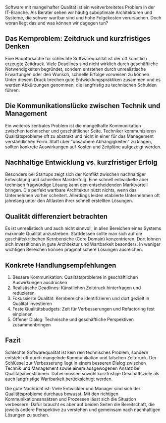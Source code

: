 Software mit mangelhafter Qualität ist ein weitverbreitetes Problem in der IT-Branche. Als Berater sehen wir häufig suboptimale Architekturen und Systeme, die schwer wartbar sind und hohe Folgekosten verursachen. Doch woran liegt das und was können wir dagegen tun?

## Das Kernproblem: Zeitdruck und kurzfristiges Denken

Eine Hauptursache für schlechte Softwarequalität ist der oft künstlich erzeugte Zeitdruck. Viele Deadlines sind nicht wirklich durch geschäftliche Notwendigkeiten begründet, sondern entstehen durch unrealistische Erwartungen oder den Wunsch, schnelle Erfolge vorweisen zu können. Unter diesem Druck brechen gute Entwicklungspraktiken zusammen und es werden Abkürzungen genommen, die langfristig zu technischen Schulden führen.

## Die Kommunikationslücke zwischen Technik und Management  

Ein weiteres zentrales Problem ist die mangelhafte Kommunikation zwischen technischer und geschäftlicher Seite. Techniker kommunizieren Qualitätsprobleme oft zu abstrakt und nicht in einer für das Management verständlichen Form. Statt über "unsaubere Abhängigkeiten" zu klagen, sollten konkrete Auswirkungen auf Kosten und Zeitpläne aufgezeigt werden.

## Nachhaltige Entwicklung vs. kurzfristiger Erfolg

Besonders bei Startups zeigt sich der Konflikt zwischen nachhaltiger Entwicklung und schnellem Markterfolg: Eine schnell entwickelte aber technisch fragwürdige Lösung kann den entscheidenden Marktvorteil bringen. Die perfekt wartbare Architektur nützt nichts, wenn das Unternehmen vorher scheitert. Allerdings leiden etablierte Unternehmen oft jahrelang unter den Altlasten ihrer schnell erstellten Lösungen.

## Qualität differenziert betrachten

Es ist unrealistisch und auch nicht sinnvoll, in allen Bereichen eines Systems maximale Qualität anzustreben. Stattdessen sollte man sich auf die geschäftskritischen Kernbereiche (Core Domain) konzentrieren. Dort lohnen sich Investitionen in gute Architektur und Wartbarkeit besonders. In weniger wichtigen Bereichen können pragmatischere Lösungen ausreichen.

## Konkrete Handlungsempfehlungen

1. Bessere Kommunikation: Qualitätsprobleme in geschäftlichen Auswirkungen ausdrücken
2. Realistische Deadlines: Künstlichen Zeitdruck hinterfragen und reduzieren
3. Fokussierte Qualität: Kernbereiche identifizieren und dort gezielt in Qualität investieren  
4. Feste Qualitätsbudgets: Zeit für Verbesserungen und Refactoring fest einplanen
5. Offener Dialog: Technische und geschäftliche Perspektiven zusammenbringen

## Fazit

Schlechte Softwarequalität ist kein rein technisches Problem, sondern entsteht oft durch mangelnde Kommunikation und falschen Zeitdruck. Der Schlüssel zur Verbesserung liegt in einem besseren Dialog zwischen Technik und Management sowie einem ausgewogenen Ansatz bei Qualitätsinvestitionen. Dabei müssen sowohl kurzfristige Geschäftsziele als auch langfristige Wartbarkeit berücksichtigt werden.

Die gute Nachricht ist: Viele Entwickler und Manager sind sich der Qualitätsprobleme durchaus bewusst. Mit den richtigen Kommunikationsansätzen und Prozessen lässt sich die Situation verbessern. Dafür braucht es aber auf beiden Seiten die Bereitschaft, die jeweils andere Perspektive zu verstehen und gemeinsam nach nachhaltigen Lösungen zu suchen.
